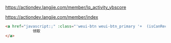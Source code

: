 https://actiondev.langjie.com/member/lq_activity_ybscore


https://actiondev.langjie.com/member/index


```html
<a href="javascript:;" :class="'weui-btn weui-btn_primary '+  (isCanReceive?'':'weui-btn_disabled')" @click="showExchangeDialog();">
            领取
</a>
```